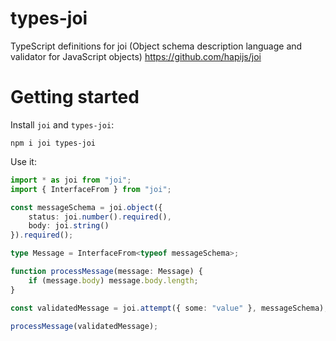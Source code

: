# types-joi

TypeScript definitions for joi (Object schema description language and validator for JavaScript objects) https://github.com/hapijs/joi

# Getting started

Install `joi` and `types-joi`:

```
npm i joi types-joi
```

Use it:

```ts
import * as joi from "joi";
import { InterfaceFrom } from "joi";

const messageSchema = joi.object({
    status: joi.number().required(),
    body: joi.string()
}).required();

type Message = InterfaceFrom<typeof messageSchema>;

function processMessage(message: Message) {
    if (message.body) message.body.length;
}

const validatedMessage = joi.attempt({ some: "value" }, messageSchema);

processMessage(validatedMessage);
```
